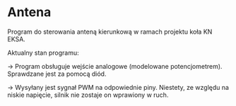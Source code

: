 Antena
======

Program do sterowania anteną kierunkową w ramach projektu koła KN EKSA.

Aktualny stan programu:

-> Program obsługuje wejście analogowe (modelowane potencjometrem).
   Sprawdzane jest za pomocą diód.

-> Wysyłany jest sygnał PWM na odpowiednie piny.
   Niestety, ze względu na niskie napięcie, silnik nie zostaje on wprawiony w ruch.
